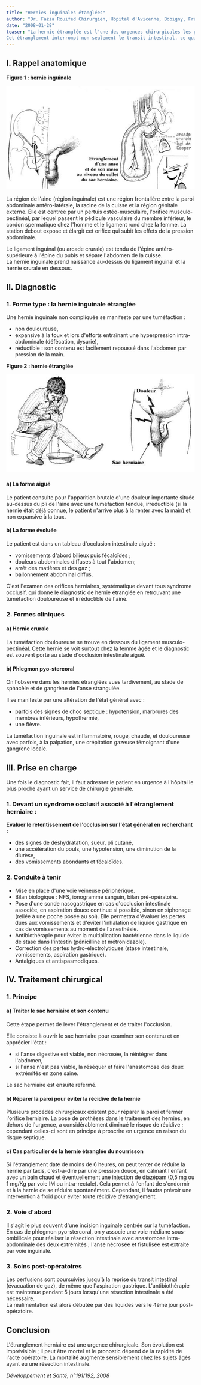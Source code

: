 ```yaml
---
title: "Hernies inguinales étanglées"
author: "Dr. Fazia Rouifed Chirurgien, Hôpital d'Avicenne, Bobigny, France."
date: "2008-01-28"
teaser: "La hernie étranglée est l'une des urgences chirurgicales les plus fréquentes. Sa gravité est liée au fait quelle peut entraîner une occlusion intestinale aiguë par strangulation d'une anse digesti­ve au niveau du collet du sac herniaire.  
Cet étranglement interrompt non seulement le transit intestinal, ce qui provoque l'occlusion, mais aussi le flux veineux puis artériel de l'anse étranglée, ce qui peut aboutir à une nécrose de l'anse. Il faut donc opérer rapidement ces patients afin d'éviter ces complications."
---
```


## I. Rappel anatomique

**Figure 1 : hernie inguinale**

![](image002-7.jpg)


La région de l'aine (région inguinale) est une région frontalière entre la paroi abdominale antéro-latérale, la racine de la cuisse et la région génitale externe. Elle est centrée par un pertuis ostéo-musculaire, l'orifice musculo­pectinéal, par lequel passent le pédicule vas­culaire du membre inférieur, le cordon sper­matique chez l'homme et le ligament rond chez la femme. La station debout expose et élargit cet orifice qui subit les effets de la pres­sion abdominale.

Le ligament inguinal (ou arcade crurale) est tendu de l'épine antéro-supérieure à l'épine du pubis et sépare l'abdomen de la cuisse.  
La hernie inguinale prend naissance au-dessus du ligament inguinal et la hernie crurale en dessous.

## II. Diagnostic

### 1. Forme type **: la hernie inguinale étranglée**

Une hernie inguinale non compliquée se manifeste par une tuméfaction :

*   non douloureuse,
*   expansive à la toux et lors d'efforts entraî­nant une hyperpression intra-abdominale (défécation, dysurie),
*   réductible : son contenu est facilement repoussé dans l'abdomen par pression de la main.

**Figure 2 : hernie étranglée**

![](image004-7.jpg)


#### a) La forme aiguë

Le patient consulte pour l'apparition brutale d'une douleur importante située au-dessus du pli de l'aine avec une tuméfaction tendue, irréductible (si la hernie était déjà connue, le patient n'arrive plus à la renter avec la main) et non expansive à la toux.

#### b) La forme évoluée

Le patient est dans un tableau d'occlusion intestinale aiguë :

*   vomissements d'abord bilieux puis fécaloïdes ;
*   douleurs abdominales diffuses à tout l'abdo­men;
*   arrêt des matières et des gaz ;
*   ballonnement abdominal diffus.

C'est l'examen des orifices herniaires, systé­matique devant tous syndrome occlusif, qui donne le diagnostic de hernie étranglée en retrouvant une tuméfaction douloureuse et irréductible de l'aine.

### 2. Formes cliniques

#### a) Hernie crurale

La tuméfaction douloureuse se trouve en dessous du ligament musculo-pectinéal. Cette hernie se voit surtout chez la femme âgée et le diagnostic est souvent porté au stade d'occlusion intestinale aiguë.

#### b) Phlegmon pyo-stercoral

On l'observe dans les hernies étranglées vues tardivement, au stade de sphacèle et de gan­grène de l'anse strangulée.

Il se manifeste par une altération de l'état général avec :

*   parfois des signes de choc septique : hypo­tension, marbrures des membres inférieurs, hypothermie,
*   une fièvre.

La tuméfaction inguinale est inflammatoire, rouge, chaude, et douloureuse avec parfois, à la palpation, une crépitation gazeuse témoi­gnant d'une gangrène locale.

## III. Prise en charge

Une fois le diagnostic fait, il faut adresser le patient en urgence à l'hôpital le plus proche ayant un service de chirurgie générale.

### 1. Devant un syndrome occlusif associé à l'étranglement herniaire :

**Evaluer le retentissement de l'occlusion sur l'état général en recherchant :**

*   des signes de déshydratation, sueur, pli cutané,
*   une accélération du pouls, une hypotension, une diminution de la diurèse,
*   des vomissements abondants et fécaloïdes.

### 2. Conduite à tenir

*   Mise en place d'une voie veineuse périphé­rique.
*   Bilan biologique : NFS, ionogramme san­guin, bilan pré-opératoire.
*   Pose d'une sonde nasogastrique en cas d'occlusion intestinale associée, en aspira­tion douce continue si possible, sinon en siphonage (reliée à une poche posée au sol). Elle permettra d'évaluer les pertes dues aux vomissements et d'éviter l'inhalation de liqui­de gastrique en cas de vomissements au moment de l'anesthésie.
*   Antibiothérapie pour éviter la multiplication bactérienne dans le liquide de stase dans l'intestin (pénicilline et métronidazole).
*   Correction des pertes hydro-électrolytiques (stase intestinale, vomissements, aspiration gastrique).
*   Antalgiques et antispasmodiques.

## IV. Traitement chirurgical

### 1. Principe

#### a) Traiter le sac herniaire et son contenu

Cette étape permet de lever l'étranglement et de traiter l'occlusion.

Elle consiste à ouvrir le sac herniaire pour examiner son contenu et en apprécier l'état :

*   si l'anse digestive est viable, non nécrosée, la réintégrer dans l'abdomen,
*   si l'anse n'est pas viable, la réséquer et faire l'anastomose des deux extrémités en zone saine.

Le sac herniaire est ensuite refermé.

#### b) Réparer la paroi pour éviter la récidive de la hernie

Plusieurs procédés chirurgicaux existent pour réparer la paroi et fermer l'orifice herniaire. La pose de prothèses dans le traitement des hernies, en dehors de l'urgence, a considéra­blement diminué le risque de récidive ; cepen­dant celles-ci sont en principe à proscrire en urgence en raison du risque septique.

#### c) Cas particulier de la hernie étranglée du nourrisson

Si l'étranglement date de moins de 6 heures, on peut tenter de réduire la hernie par taxis, c'est-à-dire par une pression douce, en cal­mant l'enfant avec un bain chaud et éventuel­lement une injection de diazépam (0,5 mg ou 1 mg/Kg par voie IM ou intra-rectale). Cela permet à l'enfant de s'endormir et à la hernie de se réduire spontanément. Cependant, il faudra prévoir une intervention à froid pour éviter toute récidive d'étranglement.

### 2. Voie d'abord

Il s'agit le plus souvent d'une incision inguina­le centrée sur la tuméfaction. En cas de phlegmon pyo-stercoral, on y associe une voie médiane sous-ombilicale pour réali­ser la résection intestinale avec anastomose intra-abdominale des deux extrémités ; l'anse nécrosée et fistulisée est extraite par voie inguinale.

### 3. Soins post-opératoires

Les perfusions sont poursuivies jusqu'à la reprise du transit intestinal (évacuation de gaz), de même que l'aspiration gastrique. L'antibio­thérapie est maintenue pendant 5 jours lors­qu'une résection intestinale a été nécessaire.  
La réalimentation est alors débutée par des liquides vers le 4ème jour post-opératoire.

## Conclusion

L'étranglement herniaire est une urgence chirurgicale. Son évolution est imprévisible ; il peut être mortel et le pronostic dépend de la rapidité de l'acte opératoire. La mortalité augmente sensiblement chez les sujets âgés ayant eu une résection intestinale.

_Développement et Santé, n°191/192, 2008_